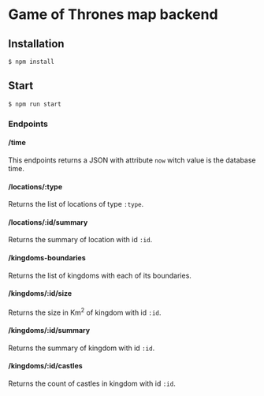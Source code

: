 # Game of Thrones map backend 

## Installation

```
$ npm install
```

## Start

```
$ npm run start
```

### Endpoints

#### /time
This endpoints returns a JSON with attribute `now` witch value is the database time.

#### /locations/:type
Returns the list of locations of type `:type`.

#### /locations/:id/summary
Returns the summary of location with id `:id`.

#### /kingdoms-boundaries
Returns the list of kingdoms with each of its boundaries.

#### /kingdoms/:id/size
Returns the size in Km<sup>2</sup> of kingdom with id `:id`.

#### /kingdoms/:id/summary
Returns the summary of kingdom with id `:id`.

#### /kingdoms/:id/castles
Returns the count of castles in kingdom with id `:id`.
